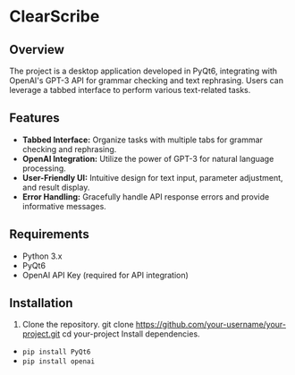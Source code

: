 # ClearScribe

## Overview

The project is a desktop application developed in PyQt6, integrating with OpenAI's GPT-3 API for grammar checking and text rephrasing. Users can leverage a tabbed interface to perform various text-related tasks.

## Features

- **Tabbed Interface:** Organize tasks with multiple tabs for grammar checking and rephrasing.
- **OpenAI Integration:** Utilize the power of GPT-3 for natural language processing.
- **User-Friendly UI:** Intuitive design for text input, parameter adjustment, and result display.
- **Error Handling:** Gracefully handle API response errors and provide informative messages.

## Requirements

- Python 3.x
- PyQt6
- OpenAI API Key (required for API integration)

## Installation

1. Clone the repository.
   git clone https://github.com/your-username/your-project.git
   cd your-project
Install dependencies.
- `pip install PyQt6`
- `pip install openai`
